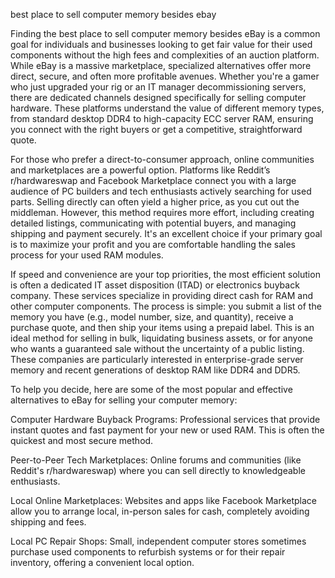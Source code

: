 best place to sell computer memory besides ebay


Finding the best place to sell computer memory besides eBay is a common goal for individuals and businesses looking to get fair value for their used components without the high fees and complexities of an auction platform. While eBay is a massive marketplace, specialized alternatives offer more direct, secure, and often more profitable avenues. Whether you're a gamer who just upgraded your rig or an IT manager decommissioning servers, there are dedicated channels designed specifically for selling computer hardware. These platforms understand the value of different memory types, from standard desktop DDR4 to high-capacity ECC server RAM, ensuring you connect with the right buyers or get a competitive, straightforward quote.



For those who prefer a direct-to-consumer approach, online communities and marketplaces are a powerful option. Platforms like Reddit’s r/hardwareswap and Facebook Marketplace connect you with a large audience of PC builders and tech enthusiasts actively searching for used parts. Selling directly can often yield a higher price, as you cut out the middleman. However, this method requires more effort, including creating detailed listings, communicating with potential buyers, and managing shipping and payment securely. It's an excellent choice if your primary goal is to maximize your profit and you are comfortable handling the sales process for your used RAM modules.



If speed and convenience are your top priorities, the most efficient solution is often a dedicated IT asset disposition (ITAD) or electronics buyback company. These services specialize in providing direct cash for RAM and other computer components. The process is simple: you submit a list of the memory you have (e.g., model number, size, and quantity), receive a purchase quote, and then ship your items using a prepaid label. This is an ideal method for selling in bulk, liquidating business assets, or for anyone who wants a guaranteed sale without the uncertainty of a public listing. These companies are particularly interested in enterprise-grade server memory and recent generations of desktop RAM like DDR4 and DDR5.



To help you decide, here are some of the most popular and effective alternatives to eBay for selling your computer memory:




Computer Hardware Buyback Programs: Professional services that provide instant quotes and fast payment for your new or used RAM. This is often the quickest and most secure method.


Peer-to-Peer Tech Marketplaces: Online forums and communities (like Reddit's r/hardwareswap) where you can sell directly to knowledgeable enthusiasts.


Local Online Marketplaces: Websites and apps like Facebook Marketplace allow you to arrange local, in-person sales for cash, completely avoiding shipping and fees.


Local PC Repair Shops: Small, independent computer stores sometimes purchase used components to refurbish systems or for their repair inventory, offering a convenient local option.

